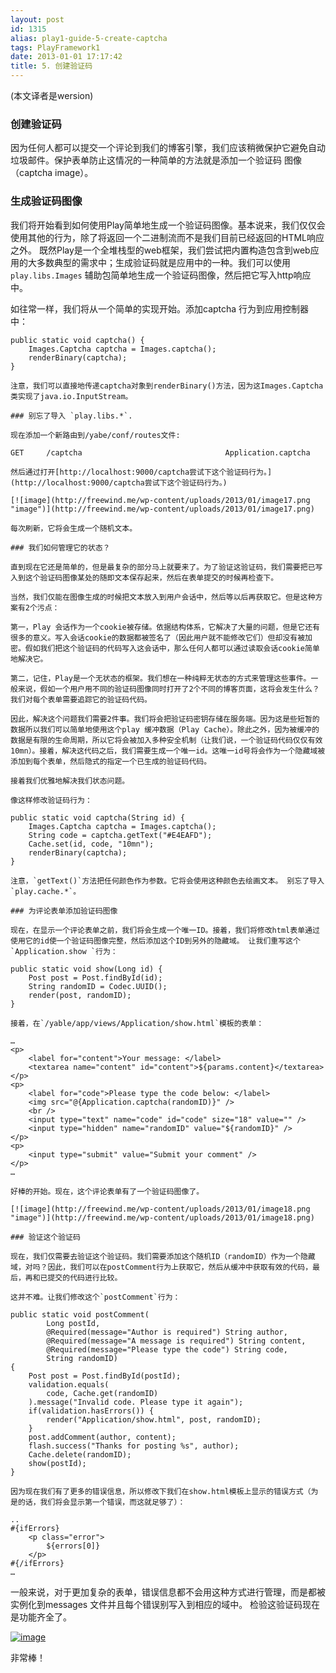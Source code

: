 ```yaml
---
layout: post
id: 1315
alias: play1-guide-5-create-captcha
tags: PlayFramework1
date: 2013-01-01 17:17:42
title: 5. 创建验证码
---
```


(本文译者是wersion)

### 创建验证码

因为任何人都可以提交一个评论到我们的博客引擎，我们应该稍微保护它避免自动垃圾邮件。保护表单防止这情况的一种简单的方法就是添加一个验证码 图像（captcha image）。

### 生成验证码图像

我们将开始看到如何使用Play简单地生成一个验证码图像。基本说来，我们仅仅会使用其他的行为，除了将返回一个二进制流而不是我们目前已经返回的HTML响应之外。 既然Play是一个全堆栈型的web框架，我们尝试把内置构造包含到web应用的大多数典型的需求中；生成验证码就是应用中的一种。我们可以使用`play.libs.Images` 辅助包简单地生成一个验证码图像，然后把它写入http响应中。

如往常一样，我们将从一个简单的实现开始。添加captcha 行为到应用控制器中：

    public static void captcha() {
        Images.Captcha captcha = Images.captcha();
        renderBinary(captcha);
    }

    注意，我们可以直接地传递captcha对象到renderBinary()方法，因为这Images.Captcha类实现了java.io.InputStream。

    ### 别忘了导入 `play.libs.*`.

    现在添加一个新路由到/yabe/conf/routes文件:

    GET     /captcha                                Application.captcha

    然后通过打开[http://localhost:9000/captcha尝试下这个验证码行为。](http://localhost:9000/captcha尝试下这个验证码行为。)

    [![image](http://freewind.me/wp-content/uploads/2013/01/image17.png "image")](http://freewind.me/wp-content/uploads/2013/01/image17.png)

    每次刷新，它将会生成一个随机文本。

    ### 我们如何管理它的状态？

    直到现在它还是简单的，但是最复杂的部分马上就要来了。为了验证这验证码，我们需要把已写入到这个验证码图像某处的随即文本保存起来，然后在表单提交的时候再检查下。

    当然，我们仅能在图像生成的时候把文本放入到用户会话中，然后等以后再获取它。但是这种方案有2个污点：

    第一，Play 会话作为一个cookie被存储。依据结构体系，它解决了大量的问题，但是它还有很多的意义。写入会话cookie的数据都被签名了（因此用户就不能修改它们）但却没有被加密。假如我们把这个验证码的代码写入这会话中，那么任何人都可以通过读取会话cookie简单地解决它。

    第二，记住，Play是一个无状态的框架。我们想在一种纯粹无状态的方式来管理这些事件。一般来说，假如一个用户用不同的验证码图像同时打开了2个不同的博客页面，这将会发生什么？我们对每个表单需要追踪它的验证码代码。

    因此，解决这个问题我们需要2件事。我们将会把验证码密钥存储在服务端。因为这是些短暂的数据所以我们可以简单地使用这个play 缓冲数据（Play Cache）。除此之外，因为被缓冲的数据是有限的生命周期，所以它将会被加入多种安全机制（让我们说，一个验证码代码仅仅有效10mn）。接着，解决这代码之后，我们需要生成一个唯一id。这唯一id号将会作为一个隐藏域被添加到每个表单，然后隐式的指定一个已生成的验证码代码。

    接着我们优雅地解决我们状态问题。

    像这样修改验证码行为：

    public static void captcha(String id) {
        Images.Captcha captcha = Images.captcha();
        String code = captcha.getText("#E4EAFD");
        Cache.set(id, code, "10mn");
        renderBinary(captcha);
    }

    注意，`getText()`方法把任何颜色作为参数。它将会使用这种颜色去绘画文本。 别忘了导入`play.cache.*`。

    ### 为评论表单添加验证码图像

    现在，在显示一个评论表单之前，我们将会生成一个唯一ID。接着，我们将修改html表单通过使用它的id使一个验证码图像完整，然后添加这个ID到另外的隐藏域。 让我们重写这个 `Application.show `行为：

    public static void show(Long id) {
        Post post = Post.findById(id);
        String randomID = Codec.UUID();
        render(post, randomID);
    }

    接着，在`/yable/app/views/Application/show.html`模板的表单：

    …
    <p>
        <label for="content">Your message: </label>
        <textarea name="content" id="content">${params.content}</textarea>
    </p>
    <p>
        <label for="code">Please type the code below: </label>
        <img src="@{Application.captcha(randomID)}" />
        <br />
        <input type="text" name="code" id="code" size="18" value="" />
        <input type="hidden" name="randomID" value="${randomID}" />
    </p>
    <p>
        <input type="submit" value="Submit your comment" />
    </p>
    …

    好棒的开始。现在，这个评论表单有了一个验证码图像了。 

    [![image](http://freewind.me/wp-content/uploads/2013/01/image18.png "image")](http://freewind.me/wp-content/uploads/2013/01/image18.png)

    ### 验证这个验证码

    现在，我们仅需要去验证这个验证码。我们需要添加这个随机ID（randomID）作为一个隐藏域，对吗？因此，我们可以在postComment行为上获取它，然后从缓冲中获取有效的代码，最后，再和已提交的代码进行比较。

    这并不难。让我们修改这个`postComment`行为：

    public static void postComment(
            Long postId, 
            @Required(message="Author is required") String author, 
            @Required(message="A message is required") String content, 
            @Required(message="Please type the code") String code, 
            String randomID) 
    {
        Post post = Post.findById(postId);
        validation.equals(
            code, Cache.get(randomID)
        ).message("Invalid code. Please type it again");
        if(validation.hasErrors()) {
            render("Application/show.html", post, randomID);
        }
        post.addComment(author, content);
        flash.success("Thanks for posting %s", author);
        Cache.delete(randomID);
        show(postId);
    }

    因为现在我们有了更多的错误信息，所以修改下我们在show.html模板上显示的错误方式（为是的话，我们将会显示第一个错误，而这就足够了）：

    .. 
    #{ifErrors}
        <p class="error">
            ${errors[0]}
        </p>
    #{/ifErrors}
    …

一般来说，对于更加复杂的表单，错误信息都不会用这种方式进行管理，而是都被实例化到messages 文件并且每个错误别写入到相应的域中。 检验这验证码现在是功能齐全了。 

[![image](http://freewind.me/wp-content/uploads/2013/01/image19.png "image")](http://freewind.me/wp-content/uploads/2013/01/image19.png)

非常棒！
